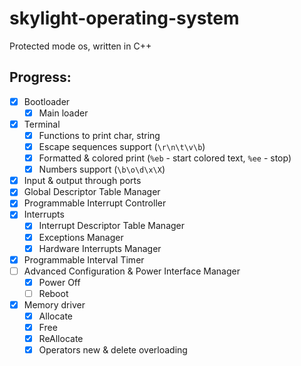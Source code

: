 # skylight-operating-system
Protected mode os, written in C++
## Progress:
-   [X] Bootloader
    -   [X] Main loader
-	[X] Terminal
    -   [X] Functions to print char, string
    -   [X] Escape sequences support (`\r\n\t\v\b`)
    -   [X] Formatted & colored print (`%eb` - start colored text, `%ee` - stop)
    -   [X] Numbers support (`\b\o\d\x\X`)
-   [X] Input & output through ports
-   [X] Global Descriptor Table Manager
-   [X] Programmable Interrupt Controller
-   [X] Interrupts
    -   [X] Interrupt Descriptor Table Manager
    -   [X] Exceptions Manager
    -   [X] Hardware Interrupts Manager
-   [X] Programmable Interval Timer
-   [ ] Advanced Configuration & Power Interface Manager
    -   [X] Power Off
    -   [ ] Reboot
-	[X]	Memory driver
	-	[X]	Allocate
	-	[X]	Free
	-	[X]	ReAllocate
	-	[X]	Operators new & delete overloading